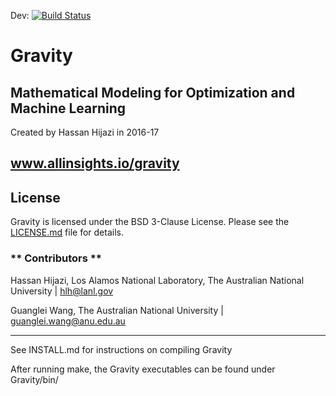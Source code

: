 Dev:
[![Build Status](https://travis-ci.org/Allinsights/Gravity.svg?branch=master)](https://travis-ci.org/hhijazi/Gravity)


Gravity
=======

Mathematical Modeling for Optimization and Machine Learning
-----------
Created by Hassan Hijazi in 2016-17

www.allinsights.io/gravity
-----------


## License

Gravity is licensed under the BSD 3-Clause License. Please see the [LICENSE.md](https://github.com/Allinsights/Gravity/blob/master/LICENSE.md) file for details.


### ** Contributors **
Hassan Hijazi, Los Alamos National Laboratory, The Australian National University | hlh@lanl.gov

Guanglei Wang, The Australian National University | guanglei.wang@anu.edu.au

*****************************
See INSTALL.md for instructions on compiling Gravity

After running make, the Gravity executables can be found under Gravity/bin/



